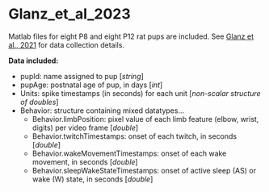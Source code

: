 # Glanz_et_al_2023

Matlab files for eight P8 and eight P12 rat pups are included. See [Glanz et al., 2021](https://www.jneurosci.org/content/41/32/6905/tab-article-info) for data collection details.

**Data included:**
* pupId: name assigned to pup [*string*]
* pupAge: postnatal age of pup, in days [*int*]
* Units: spike timestamps (in seconds) for each unit [*non-scalar structure of doubles*]
* Behavior: structure containing mixed datatypes...
  * Behavior.limbPosition: pixel value of each limb feature (elbow, wrist, digits) per video frame [*double*]
  * Behavior.twitchTimestamps: onset of each twitch, in seconds [*double*]
  * Behavior.wakeMovementTimestamps: onset of each wake movement, in seconds [*double*]
  * Behavior.sleepWakeStateTimestamps: onset of active sleep (AS) or wake (W) state, in seconds [*double*]
  
